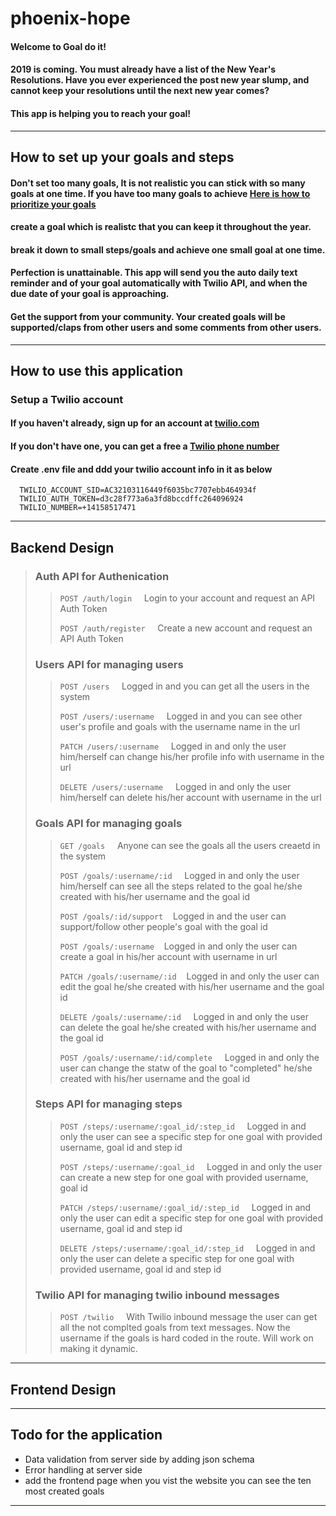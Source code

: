 # phoenix-hope

#### Welcome to Goal do it!

#### 2019 is coming. You must already have a list of the New Year's Resolutions. Have you ever experienced the post new year slump, and cannot keep your resolutions until the next new year comes?

#### This app is helping you to reach your goal!

---

## How to set up your goals and steps

#### Don't set too many goals, It is not realistic you can stick with so many goals at one time. If you have too many goals to achieve [Here is how to prioritize your goals](http://jollyguru.com/prioritizing-goals/)

#### create a goal which is realistc that you can keep it throughout the year.

#### break it down to small steps/goals and achieve one small goal at one time.

#### Perfection is unattainable. This app will send you the auto daily text reminder and of your goal automatically with Twilio API, and when the due date of your goal is approaching.

#### Get the support from your community. Your created goals will be supported/claps from other users and some comments from other users.

---

## How to use this application

### Setup a Twilio account

#### If you haven't already, sign up for an account at [twilio.com](https://www.twilio.com/)

#### If you don't have one, you can get a free a [Twilio phone number](https://www.twilio.com/console/phone-numbers/search)

#### Create .env file and ddd your twilio account info in it as below

```
  TWILIO_ACCOUNT_SID=AC32103116449f6035bc7707ebb464934f
  TWILIO_AUTH_TOKEN=d3c28f773a6a3fd8bccdffc264096924
  TWILIO_NUMBER=+14158517471
```

---

## Backend Design

> ### Auth API for Authenication
>
> > `POST /auth/login` &nbsp; &nbsp; Login to your account and request an API Auth Token
> >
> > `POST /auth/register` &nbsp; &nbsp; Create a new account and request an API Auth Token
>
> ### Users API for managing users
>
> > `POST /users` &nbsp; &nbsp; Logged in and you can get all the users in the system
> >
> > `POST /users/:username` &nbsp; &nbsp; Logged in and you can see other user's profile and goals with the username name in the url
> >
> > `PATCH /users/:username` &nbsp; &nbsp; Logged in and only the user him/herself can change his/her profile info with username in the url
> >
> > `DELETE /users/:username` &nbsp; &nbsp; Logged in and only the user him/herself can delete his/her account with username in the url
>
> ### Goals API for managing goals
>
> > `GET /goals` &nbsp; &nbsp; Anyone can see the goals all the users creaetd in the system
> >
> > `POST /goals/:username/:id` &nbsp; &nbsp; Logged in and only the user him/herself can see all the steps related to the goal he/she created with his/her username and the goal id
> >
> > `POST /goals/:id/support`&nbsp; &nbsp; Logged in and the user can support/follow other people's goal with the goal id
> >
> > `POST /goals/:username`&nbsp; &nbsp; Logged in and only the user can create a goal in his/her account with username in url
> >
> > `PATCH /goals/:username/:id`&nbsp; &nbsp; Logged in and only the user can edit the goal he/she created with his/her username and the goal id
> >
> > `DELETE /goals/:username/:id` &nbsp; &nbsp; Logged in and only the user can delete the goal he/she created with his/her username and the goal id
> >
> > `POST /goals/:username/:id/complete` &nbsp; &nbsp; Logged in and only the user can change the statw of the goal to "completed" he/she created with his/her username and the goal id
>
> ### Steps API for managing steps
>
> > `POST /steps/:username/:goal_id/:step_id` &nbsp; &nbsp; Logged in and only the user can see a specific step for one goal with provided username, goal id and step id
> >
> > `POST /steps/:username/:goal_id` &nbsp; &nbsp; Logged in and only the user can create a new step for one goal with provided username, goal id
> >
> > `PATCH /steps/:username/:goal_id/:step_id` &nbsp; &nbsp; Logged in and only the user can edit a specific step for one goal with provided username, goal id and step id
> >
> > `DELETE /steps/:username/:goal_id/:step_id` &nbsp; &nbsp; Logged in and only the user can delete a specific step for one goal with provided username, goal id and step id
>
> ### Twilio API for managing twilio inbound messages
>
> > `POST /twilio` &nbsp; &nbsp; With Twilio inbound message the user can get all the not complted goals from text messages. Now the username if the goals is hard coded in the route. Will work on making it dynamic.

---

## Frontend Design

---

## Todo for the application

- Data validation from server side by adding json schema
- Error handling at server side
- add the frontend page when you vist the website you can see the ten most created goals

---
